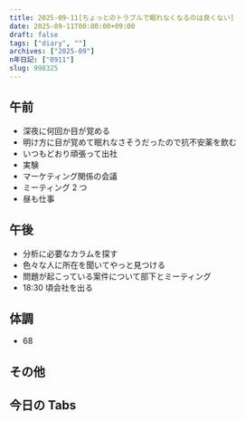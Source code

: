 ```yaml
---
title: 2025-09-11[ちょっとのトラブルで眠れなくなるのは良くない]
date: 2025-09-11T00:00:00+09:00
draft: false
tags: ["diary", ""]
archives: ["2025-09"]
n年日記: ["0911"]
slug: 998325
---
```


## 午前

- 深夜に何回か目が覚める
- 明け方に目が覚めて眠れなさそうだったので抗不安薬を飲む
- いつもどおり頑張って出社
- 実験
- マーケティング関係の会議
- ミーティング 2 つ
- 昼も仕事

## 午後

- 分析に必要なカラムを探す
- 色々な人に所在を聞いてやっと見つける
- 問題が起こっている案件について部下とミーティング
- 18:30 頃会社を出る

## 体調

- 68

## その他

## 今日の Tabs
